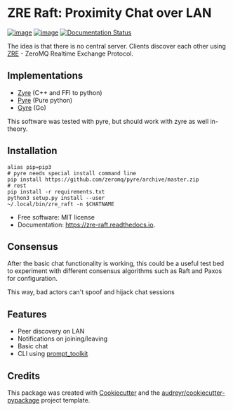 # ZRE Raft: Proximity Chat over LAN

[![image](https://img.shields.io/pypi/v/zre_raft.svg)](https://pypi.python.org/pypi/zre_raft)
[![image](https://img.shields.io/travis/adsharma/zre_raft.svg)](https://travis-ci.com/adsharma/zre_raft)
[![Documentation Status](https://readthedocs.org/projects/zre-raft/badge/?version=latest)](https://zre-raft.readthedocs.io/en/latest/?badge=latest)


The idea is that there is no central server. Clients discover each other
using [ZRE](https://rfc.zeromq.org/spec/20/) - ZeroMQ Realtime
Exchange Protocol.

## Implementations

*   [Zyre](https://github.com/zeromq/zyre) (C++ and FFI to python)
*   [Pyre](https://github.com/zeromq/pyre) (Pure python)
*   [Gyre](https://github.com/zeromq/gyre) (Go)

This software was tested with pyre, but should work with zyre as well
in-theory.

## Installation

``` 
alias pip=pip3
# pyre needs special install command line 
pip install https://github.com/zeromq/pyre/archive/master.zip 
# rest
pip install -r requirements.txt
python3 setup.py install --user
~/.local/bin/zre_raft -n $CHATNAME
```

-   Free software: MIT license
-   Documentation: <https://zre-raft.readthedocs.io>.

## Consensus

After the basic chat functionality is working, this could be a useful
test bed to experiment with different consensus algorithms such as Raft
and Paxos for configuration.

This way, bad actors can't spoof and hijack chat sessions

## Features

-   Peer discovery on LAN
-   Notifications on joining/leaving
-   Basic chat
-   CLI using [prompt_toolkit](https://github.com/prompt-toolkit/python-prompt-toolkit)

## Credits

This package was created with
[Cookiecutter](https://github.com/audreyr/cookiecutter) and the
[audreyr/cookiecutter-pypackage](https://github.com/audreyr/cookiecutter-pypackage)
project template.
